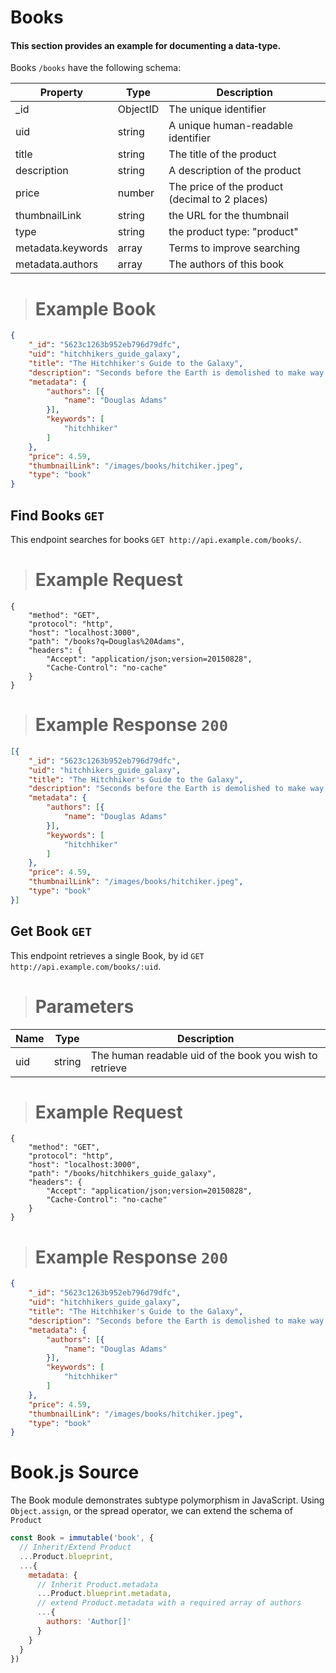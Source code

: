 # Books

#### This section provides an example for documenting a data-type.

Books `/books` have the following schema:

| Property          | Type     | Description                                    |
|-------------------|----------|------------------------------------------------|
| _id               | ObjectID | The unique identifier                          |
| uid               | string   | A unique human-readable identifier             |
| title             | string   | The title of the product                       |
| description       | string   | A description of the product                   |
| price             | number   | The price of the product (decimal to 2 places) |
| thumbnailLink     | string   | the URL for the thumbnail                      |
| type              | string   | the product type: "product"                    |
| metadata.keywords | array    | Terms to improve searching                     |
| metadata.authors  | array    | The authors of this book                       |

> # Example Book

```json
{
	"_id": "5623c1263b952eb796d79dfc",
	"uid": "hitchhikers_guide_galaxy",
	"title": "The Hitchhiker's Guide to the Galaxy",
	"description": "Seconds before the Earth is demolished to make way for a galactic freeway, Arthur Dent is plucked off the planet by his friend Ford Prefect, a researcher for the revised edition of The Hitchhiker's Guide to the Galaxy who, for the last fifteen years, has been posing as an out-of-work actor. Together this dynamic pair begin a journey through space aided by quotes from The Hitchhiker's ",
	"metadata": {
		"authors": [{
			"name": "Douglas Adams"
        }],
		"keywords": [
			"hitchhiker"
		]
	},
	"price": 4.59,
	"thumbnailLink": "/images/books/hitchiker.jpeg",
	"type": "book"
}
```

## Find Books `GET`

This endpoint searches for books `GET http://api.example.com/books/`.

> # Example Request

```endpoint
{
    "method": "GET",
    "protocol": "http",
    "host": "localhost:3000",
    "path": "/books?q=Douglas%20Adams",
    "headers": {
        "Accept": "application/json;version=20150828",
        "Cache-Control": "no-cache"
    }
}
```

> # Example Response `200`

```json
[{
	"_id": "5623c1263b952eb796d79dfc",
	"uid": "hitchhikers_guide_galaxy",
	"title": "The Hitchhiker's Guide to the Galaxy",
	"description": "Seconds before the Earth is demolished to make way for a galactic freeway, Arthur Dent is plucked off the planet by his friend Ford Prefect, a researcher for the revised edition of The Hitchhiker's Guide to the Galaxy who, for the last fifteen years, has been posing as an out-of-work actor. Together this dynamic pair begin a journey through space aided by quotes from The Hitchhiker's ",
	"metadata": {
		"authors": [{
			"name": "Douglas Adams"
        }],
		"keywords": [
			"hitchhiker"
		]
	},
	"price": 4.59,
	"thumbnailLink": "/images/books/hitchiker.jpeg",
	"type": "book"
}]
```

## Get Book `GET`

This endpoint retrieves a single Book, by id `GET http://api.example.com/books/:uid`.

> # Parameters

| Name | Type   | Description                                             |
| ---- | ------ | ------------------------------------------------------- |
| uid  | string | The human readable uid of the book you wish to retrieve |


> # Example Request

```endpoint
{
    "method": "GET",
    "protocol": "http",
    "host": "localhost:3000",
    "path": "/books/hitchhikers_guide_galaxy",
    "headers": {
        "Accept": "application/json;version=20150828",
        "Cache-Control": "no-cache"
    }
}
```

> # Example Response `200`

```json
{
	"_id": "5623c1263b952eb796d79dfc",
	"uid": "hitchhikers_guide_galaxy",
	"title": "The Hitchhiker's Guide to the Galaxy",
	"description": "Seconds before the Earth is demolished to make way for a galactic freeway, Arthur Dent is plucked off the planet by his friend Ford Prefect, a researcher for the revised edition of The Hitchhiker's Guide to the Galaxy who, for the last fifteen years, has been posing as an out-of-work actor. Together this dynamic pair begin a journey through space aided by quotes from The Hitchhiker's ",
	"metadata": {
		"authors": [{
			"name": "Douglas Adams"
        }],
		"keywords": [
			"hitchhiker"
		]
	},
	"price": 4.59,
	"thumbnailLink": "/images/books/hitchiker.jpeg",
	"type": "book"
}
```

# Book.js Source
The Book module demonstrates subtype polymorphism in JavaScript. Using `Object.assign`, or the spread operator, we can extend the schema of `Product`

```JavaScript
const Book = immutable('book', {
  // Inherit/Extend Product
  ...Product.blueprint,
  ...{
    metadata: {
      // Inherit Product.metadata
      ...Product.blueprint.metadata,
      // extend Product.metadata with a required array of authors
      ...{
        authors: 'Author[]'
      }
    }
  }
})
```
